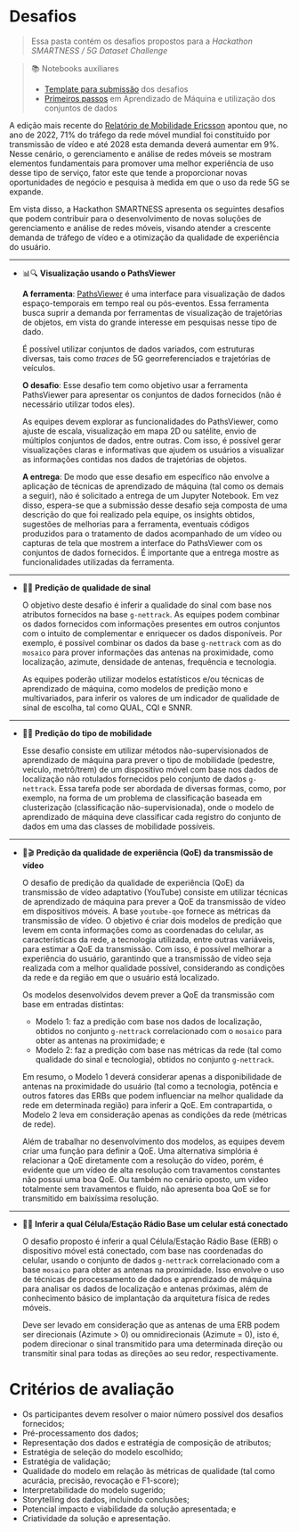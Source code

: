 # Desafios
> Essa pasta contém os desafios propostos para a _Hackathon SMARTNESS / 5G Dataset Challenge_

> 📚 Notebooks auxiliares
> - [Template para submissão](./submission-template.ipynb) dos desafios
> - [Primeiros passos](./get-started.ipynb) em Aprendizado de Máquina e utilização dos conjuntos de dados

A edição mais recente do [Relatório de Mobilidade Ericsson](https://www.ericsson.com/en/reports-and-papers/mobility-report/dataforecasts/traffic-by-application) apontou que, no ano de 2022, 71% do tráfego da rede móvel mundial foi constituído por transmissão de vídeo e até 2028 esta demanda deverá aumentar em 9%. Nesse cenário, o gerenciamento e análise de redes móveis se mostram elementos fundamentais para promover uma melhor experiência de uso desse tipo de serviço, fator este que tende a proporcionar novas oportunidades de negócio e pesquisa à medida em que o uso da rede 5G se expande.

Em vista disso, a Hackathon SMARTNESS apresenta os seguintes desafios que podem contribuir para o desenvolvimento de novas soluções de gerenciamento e análise de redes móveis, visando atender a crescente demanda de tráfego de vídeo e a otimização da qualidade de experiência do usuário.

---
- 📊🔍 **Visualização usando o PathsViewer**

  **A ferramenta**: [PathsViewer](https://github.com/intrig-unicamp/paths-viewer) é uma interface para visualização de dados espaço-temporais em tempo real ou pós-eventos. Essa ferramenta busca suprir a demanda por ferramentas de visualização de trajetórias de objetos, em vista do grande interesse em pesquisas nesse tipo de dado.

  É possível utilizar conjuntos de dados variados, com estruturas diversas, tais como _traces_ de 5G georreferenciados e trajetórias de veículos.

  **O desafio**: Esse desafio tem como objetivo usar a ferramenta PathsViewer para apresentar os conjuntos de dados fornecidos (não é necessário utilizar todos eles).

  As equipes devem explorar as funcionalidades do PathsViewer, como ajuste de escala, visualização em mapa 2D ou satélite, envio de múltiplos conjuntos de dados, entre outras. Com isso, é possível gerar visualizações claras e informativas que ajudem os usuários a visualizar as informações contidas nos dados de trajetórias de objetos.

  **A entrega**: De modo que esse desafio em específico não envolve a aplicação de técnicas de aprendizado de máquina (tal como os demais a seguir), não é solicitado a entrega de um Jupyter Notebook. Em vez disso, espera-se que a submissão desse desafio seja composta de uma descrição do que foi realizado pela equipe, os insights obtidos, sugestões de melhorias para a ferramenta, eventuais códigos produzidos para o tratamento de dados acompanhado de um vídeo ou capturas de tela que mostrem a interface do PathsViewer com os conjuntos de dados fornecidos. É importante que a entrega mostre as funcionalidades utilizadas da ferramenta.

---
- 🔮📶 **Predição de qualidade de sinal**

  O objetivo deste desafio é inferir a qualidade do sinal com base nos atributos fornecidos na base `g-nettrack`. As equipes podem combinar os dados fornecidos com informações presentes em outros conjuntos com o intuito de complementar e enriquecer os dados disponíveis. Por exemplo, é possível combinar os dados da base `g-nettrack` com as do `mosaico` para prover informações das antenas na proximidade, como localização, azimute, densidade de antenas, frequência e tecnologia.

  As equipes poderão utilizar modelos estatísticos e/ou técnicas de aprendizado de máquina, como modelos de predição mono e multivariados, para inferir os valores de um indicador de qualidade de sinal de escolha, tal como QUAL, CQI e SNNR.

---
- 🔮🚗 **Predição do tipo de mobilidade**

  Esse desafio consiste em utilizar métodos não-supervisionados de aprendizado de máquina para prever o tipo de mobilidade (pedestre, veículo, metrô/trem) de um dispositivo móvel com base nos dados de localização não rotulados fornecidos pelo conjunto de dados `g-nettrack`. Essa tarefa pode ser abordada de diversas formas, como, por exemplo, na forma de um problema de classificação baseada em clusterização (classificação não-supervisionada), onde o modelo de aprendizado de máquina deve classificar cada registro do conjunto de dados em uma das classes de mobilidade possíveis.

---
- 🔮🎬 **Predição da qualidade de experiência (QoE) da transmissão de vídeo**

  O desafio de predição da qualidade de experiência (QoE) da transmissão de vídeo adaptativo (YouTube) consiste em utilizar técnicas de aprendizado de máquina para prever a QoE da transmissão de vídeo em dispositivos móveis. A base `youtube-qoe` fornece as métricas da transmissão de vídeo. O objetivo é criar dois modelos de predição que levem em conta informações como as coordenadas do celular, as características da rede, a tecnologia utilizada, entre outras variáveis, para estimar a QoE da transmissão. Com isso, é possível melhorar a experiência do usuário, garantindo que a transmissão de vídeo seja realizada com a melhor qualidade possível, considerando as condições da rede e da região em que o usuário está localizado.

  Os modelos desenvolvidos devem prever a QoE da transmissão com base em entradas distintas:
  - Modelo 1: faz a predição com base nos dados de localização, obtidos no conjunto `g-nettrack` correlacionado com o `mosaico` para obter as antenas na proximidade; e
  - Modelo 2: faz a predição com base nas métricas da rede (tal como qualidade do sinal e tecnologia), obtidos no conjunto `g-nettrack`.

  Em resumo, o Modelo 1 deverá considerar apenas a disponibilidade de antenas na proximidade do usuário (tal como a tecnologia, potência e outros fatores das ERBs que podem influenciar na melhor qualidade da rede em determinada região) para inferir a QoE. Em contrapartida, o Modelo 2 leva em consideração apenas as condições da rede (métricas de rede).

  Além de trabalhar no desenvolvimento dos modelos, as equipes devem criar uma função para definir a QoE. Uma alternativa simplória é relacionar a QoE diretamente com a resolução do vídeo, porém, é evidente que um vídeo de alta resolução com travamentos constantes não possui uma boa QoE. Ou também no cenário oposto, um vídeo totalmente sem travamentos e fluido, não apresenta boa QoE se for transmitido em baixíssima resolução.

---
- 🔮📡 **Inferir a qual Célula/Estação Rádio Base um celular está conectado**

  O desafio proposto é inferir a qual Célula/Estação Rádio Base (ERB) o dispositivo móvel está conectado, com base nas coordenadas do celular, usando o conjunto de dados `g-nettrack` correlacionado com a base `mosaico` para obter as antenas na proximidade. Isso envolve o uso de técnicas de processamento de dados e aprendizado de máquina para analisar os dados de localização e antenas próximas, além de conhecimento básico de implantação da arquitetura física de redes móveis.

  Deve ser levado em consideração que as antenas de uma ERB podem ser direcionais (Azimute > 0) ou omnidirecionais (Azimute = 0), isto é, podem direcionar o sinal transmitido para uma determinada direção ou transmitir sinal para todas as direções ao seu redor, respectivamente.

# Critérios de avaliação
- Os participantes devem resolver o maior número possível dos desafios fornecidos;
- Pré-processamento dos dados;
- Representação dos dados e estratégia de composição de atributos;
- Estratégia de seleção do modelo escolhido;
- Estratégia de validação;
- Qualidade do modelo em relação às métricas de qualidade (tal como acurácia, precisão, revocação e F1-score);
- Interpretabilidade do modelo sugerido;
- Storytelling dos dados, incluindo conclusões;
- Potencial impacto e viabilidade da solução apresentada; e
- Criatividade da solução e apresentação.
